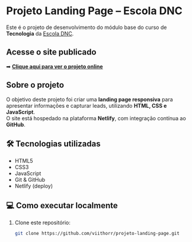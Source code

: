 #  Projeto Landing Page – Escola DNC

Este é o projeto de desenvolvimento do módulo base do curso de **Tecnologia** da [Escola DNC](https://www.escoladnc.com.br).

##  Acesse o site publicado
➡ **[Clique aqui para ver o projeto online](https://landingpageescolaadnc.netlify.app/)**


##  Sobre o projeto
O objetivo deste projeto foi criar uma **landing page responsiva** para apresentar informações e capturar leads, utilizando **HTML, CSS e JavaScript**.  
O site está hospedado na plataforma **Netlify**, com integração contínua ao **GitHub**.

## 🛠 Tecnologias utilizadas
- HTML5  
- CSS3  
- JavaScript  
- Git & GitHub  
- Netlify (deploy)

## 💻 Como executar localmente
1. Clone este repositório:
   ```bash
   git clone https://github.com/viithorr/projeto-landing-page.git
